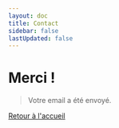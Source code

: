```yaml
---
layout: doc
title: Contact
sidebar: false
lastUpdated: false
---
```


# Merci !

> Votre email a été envoyé.

[Retour à l'accueil](/)
